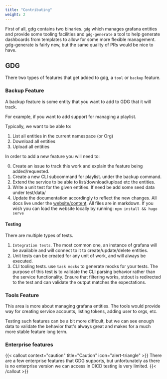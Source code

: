 ```yaml
---
title: "Contributing"
weight: 2
---
```


First of all, gdg contains two binaries.  `gdg` which manages grafana entities and provide some tooling facilities
and `gdg-generate` a tool to help generate dashboards from templates to allow for some more flexible management.
gdg-generate is fairly new, but the same quality of PRs would be nice to have.

## GDG

There two types of features that get added to gdg, a `tool` or `backup` feature.

### Backup Feature

A backup feature is some entity that you want to add to GDG that it will track.

For example, if you want to add support for managing a playlist.

Typically, we want to be able to:

1. List all entities in the current namespace (or Org)
2. Download all entities
3. Upload all entities

In order to add a new feature you will need to:

0. Create an issue to track this work and explain the feature being added/requested.
1. Create a new CLI subcommand for playlist. under the backup command.
2. Extend the service to be able to list/download/upload etc the entities.
3. Write a unit test for the given entities. If need be add some seed data under test/data/
4. Update the documentation accordingly to reflect the new changes. All docs live under
   the [website/content](https://github.com/esnet/gdg/tree/main/website/content/docs). All files are in markdown. If
   you wish you can load the website locally by running: `npm install && hugo serve`

#### Testing

There are multiple types of tests.

1. `Integration tests`.  The most common one, an instance of grafana will be available and will connect to it to create/update/delete entities.
2. Unit tests can be created for any unit of work, and will always be executed.
3. CLI tooling tests.  use `task mocks` to generate mocks for your tests.  The purpose of this test is to validate the CLI parsing behavior rather than the service functionality.  Ensure that filtering works, stdout is redirected to the test and can validate the output matches the expectations.

### Tools Feature

This area is more about managing grafana entities.  The tools would provide way for creating service accounts, listing tokens, adding user to orgs, etc.

Testing such features can be a bit more difficult, but we can see enough data to validate the behavior that's always great and makes for a much more stable feature long term.

### Enterprise features

{{< callout context="caution" title="Caution" icon="alert-triangle" >}}
There are a few enterprise features that GDG supports, but unfortunately as there is no enterprise version we can access in CICD testing is very limited.
{{< /callout >}}
